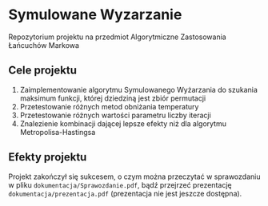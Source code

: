 # Symulowane Wyzarzanie

Repozytorium projektu na przedmiot Algorytmiczne Zastosowania Łańcuchów Markowa

## Cele projektu

1. Zaimplementowanie algorytmu Symulowanego Wyżarzania do szukania maksimum funkcji, której dziedziną jest zbiór permutacji
2. Przetestowanie różnych metod obniżania temperatury
3. Przetestowanie różnych wartości parametru liczby iteracji
4. Znalezienie kombinacji dającej lepsze efekty niż dla algorytmu Metropolisa-Hastingsa

## Efekty projektu

Projekt zakończył się sukcesem, o czym można przeczytać w sprawozdaniu w pliku `dokumentacja/Sprawozdanie.pdf`, bądź przejrzeć prezentację `dokumentacja/prezentacja.pdf` (prezentacja nie jest jeszcze dostępna).
